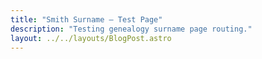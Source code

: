 ```yaml
---
title: "Smith Surname — Test Page"
description: "Testing genealogy surname page routing."
layout: ../../layouts/BlogPost.astro
---
```

